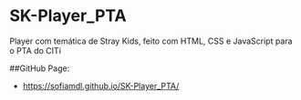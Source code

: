 # SK-Player_PTA

Player com temática de Stray Kids, feito com HTML, CSS e JavaScript para o PTA do CITi

##GitHub Page:
- https://sofiamdl.github.io/SK-Player_PTA/ 
